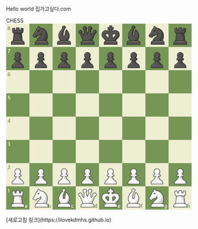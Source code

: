 <html>

<body>
  Hello world
집가고싶다.com

  <p>
    CHESS
    <br>
    <img src="Image/체스.png">
  </p>

  <p>
    [새로고침 링크](https://ilovekdmhs.github.io)
  </p>
</body>

</html>
